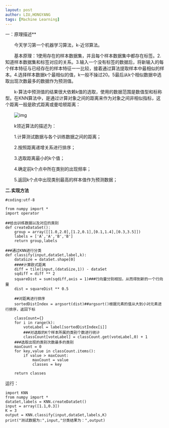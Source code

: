 ```yaml
---
layout: post
author: LIU,HONGYANG
tags: [Machine Learning]
---
```








一：原理描述**

　　今天学习第一个机器学习算法，k-近邻算法。

　　基本原理：1使用存在的样本数据集，并且每个样本数据集中都存在标签。2.知道样本数据集和标签对应的关系。3.输入一个没有标签的数据后，将新输入的每个样本特征与已经存在的样本特征一一比较，接着通过算法提取样本中最相似的样本。4.选择样本数据k个最相似的值，k一般不操过20。5最后从k个相似数据中选取出现次数最多的数据作为预测值。

　　k-算法中预测值的结果很大依赖k值的选取，使用的数据范围是数值型和标称型。在KNN算法中，是通过计算对象之间的距离来作为对象之间非相似指标，这个距离一般是欧式距离或曼哈顿距离：

　　![img](https://tva1.sinaimg.cn/large/007S8ZIlgy1gfrm25bfs8j30wq05awg8.jpg)

　　k领近算法的描述为：

　　1.计算测试数据与各个训练数据之间的距离；

　　2.按照距离递增关系进行排序；

　　3.选取距离最小的k个值；

　　4.确定前k个点中所在类别的出现频率；

　　5.返回k个点中出现类别最高的样本值作为预测数据；

**二.实现方法**

 

```
#coding:utf-8

from numpy import *
import operator

##给出训练数据以及对应的类别
def createDataSet():
    group = array([[1.0,2.0],[1.2,0.1],[0.1,1.4],[0.3,3.5]])
    labels = ['A','A','B','B']
    return group,labels

###通过KNN进行分类
def classify(input,dataSet,label,k):
    dataSize = dataSet.shape[0]
    ####计算欧式距离
    diff = tile(input,(dataSize,1)) - dataSet
    sqdiff = diff ** 2
    squareDist = sum(sqdiff,axis = 1)###行向量分别相加，从而得到新的一个行向量
    dist = squareDist ** 0.5
    
    ##对距离进行排序
    sortedDistIndex = argsort(dist)##argsort()根据元素的值从大到小对元素进行排序，返回下标

    classCount={}
    for i in range(k):
        voteLabel = label[sortedDistIndex[i]]
        ###对选取的K个样本所属的类别个数进行统计
        classCount[voteLabel] = classCount.get(voteLabel,0) + 1
    ###选取出现的类别次数最多的类别
    maxCount = 0
    for key,value in classCount.items():
        if value > maxCount:
            maxCount = value
            classes = key

    return classes
```





运行：

```
import KNN
from numpy import *
dataSet,labels = KNN.createDataSet()
input = array([1.1,0.3])
K = 3
output = KNN.classify(input,dataSet,labels,K)
print("测试数据为:",input,"分类结果为：",output)
```

 